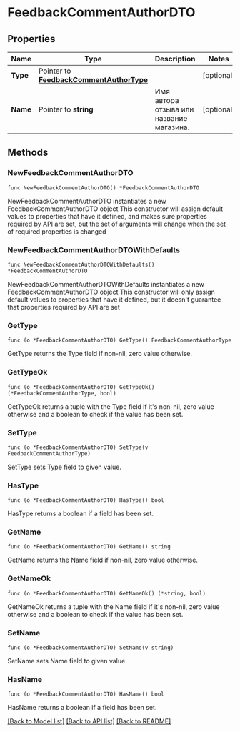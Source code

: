 # FeedbackCommentAuthorDTO

## Properties

Name | Type | Description | Notes
------------ | ------------- | ------------- | -------------
**Type** | Pointer to [**FeedbackCommentAuthorType**](FeedbackCommentAuthorType.md) |  | [optional] 
**Name** | Pointer to **string** | Имя автора отзыва или название магазина. | [optional] 

## Methods

### NewFeedbackCommentAuthorDTO

`func NewFeedbackCommentAuthorDTO() *FeedbackCommentAuthorDTO`

NewFeedbackCommentAuthorDTO instantiates a new FeedbackCommentAuthorDTO object
This constructor will assign default values to properties that have it defined,
and makes sure properties required by API are set, but the set of arguments
will change when the set of required properties is changed

### NewFeedbackCommentAuthorDTOWithDefaults

`func NewFeedbackCommentAuthorDTOWithDefaults() *FeedbackCommentAuthorDTO`

NewFeedbackCommentAuthorDTOWithDefaults instantiates a new FeedbackCommentAuthorDTO object
This constructor will only assign default values to properties that have it defined,
but it doesn't guarantee that properties required by API are set

### GetType

`func (o *FeedbackCommentAuthorDTO) GetType() FeedbackCommentAuthorType`

GetType returns the Type field if non-nil, zero value otherwise.

### GetTypeOk

`func (o *FeedbackCommentAuthorDTO) GetTypeOk() (*FeedbackCommentAuthorType, bool)`

GetTypeOk returns a tuple with the Type field if it's non-nil, zero value otherwise
and a boolean to check if the value has been set.

### SetType

`func (o *FeedbackCommentAuthorDTO) SetType(v FeedbackCommentAuthorType)`

SetType sets Type field to given value.

### HasType

`func (o *FeedbackCommentAuthorDTO) HasType() bool`

HasType returns a boolean if a field has been set.

### GetName

`func (o *FeedbackCommentAuthorDTO) GetName() string`

GetName returns the Name field if non-nil, zero value otherwise.

### GetNameOk

`func (o *FeedbackCommentAuthorDTO) GetNameOk() (*string, bool)`

GetNameOk returns a tuple with the Name field if it's non-nil, zero value otherwise
and a boolean to check if the value has been set.

### SetName

`func (o *FeedbackCommentAuthorDTO) SetName(v string)`

SetName sets Name field to given value.

### HasName

`func (o *FeedbackCommentAuthorDTO) HasName() bool`

HasName returns a boolean if a field has been set.


[[Back to Model list]](../README.md#documentation-for-models) [[Back to API list]](../README.md#documentation-for-api-endpoints) [[Back to README]](../README.md)


